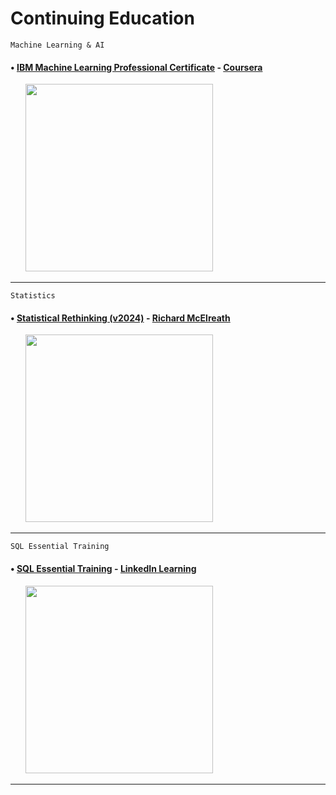 # Continuing Education

```Machine Learning & AI```
#### &bull; [IBM Machine Learning Professional Certificate](https://github.com/AlexTRee/contedu/tree/main/IBM_ML) - [Coursera](https://www.coursera.org/professional-certificates/ibm-machine-learning)
&nbsp;&nbsp;&nbsp;&nbsp;&nbsp;&nbsp;<img width="300" src="https://github.com/AlexTRee/contedu/assets/6876649/17225b88-cd83-412f-80a7-192173d126bd">
___
```Statistics```
#### &bull; [Statistical Rethinking (v2024)](https://github.com/AlexTRee/contedu/tree/main/statistical_rethinking) - [Richard McElreath](https://github.com/rmcelreath/stat_rethinking_2024.git) 
&nbsp;&nbsp;&nbsp;&nbsp;&nbsp;&nbsp;<img width="300" src="https://github.com/AlexTRee/contedu/assets/6876649/1cf20437-2544-4911-bd51-d074cc2a8fa2">
___
```SQL Essential Training```
#### &bull; [SQL Essential Training](https://github.com/AlexTRee/contedu/tree/main/SQL_essential_training) - [LinkedIn Learning](https://www.linkedin.com/learning/sql-essential-training-20685933) 
&nbsp;&nbsp;&nbsp;&nbsp;&nbsp;&nbsp;<img width="300" src="https://github.com/user-attachments/assets/5482e392-60a0-4129-adaa-d67160b418ca">
___
